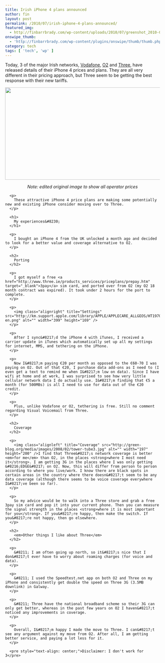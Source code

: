 ```yaml
---
title: Irish iPhone 4 plans announced
author: fin
layout: post
permalink: /2010/07/irish-iphone-4-plans-announced/
featured_img:
  - http://finbarrbrady.com/wp-content/uploads/2010/07/greenshot_2010-07-29_09-05-39.png
onswipe_thumb:
  - 'http://finbarrbrady.com/wp-content/plugins/onswipe/thumb/thumb.php?src=http://finbarrbrady.com/wp-content/uploads/2010/07/greenshot_2010-07-29_09-13-05.png&amp;w=600&amp;h=800&amp;zc=1&amp;q=75&amp;f=0'
category: tech
tags: [ 'tech', 'wp' ]
---
```

Today, 3 of the major Irish networks, [Vodafone][1], [O2][2] and [Three][3], have released details of their iPhone 4 prices and plans.<!--more Get better service, and pay less--> They are all very different in their pricing approach, but Three seem to be getting the best response with their new tariffs.

<p style="text-align: center;">
  <a rel="shadowbox" href="http://finbarrbrady.com/wp-content/uploads/2010/07/greenshot_2010-07-29_09-13-05.png"><img class="size-full wp-image-459 aligncenter" title="Comparison Chart" src="http://finbarrbrady.com/wp-content/uploads/2010/07/greenshot_2010-07-29_09-05-39.png" alt="" width="640" height="301" /></a>
</p>

<p style="text-align: center;">
  <p style="text-align: center;">
    <p style="text-align: center;">
      <p style="text-align: center;">
        <em>Note: edited original image to show all operator prices</em>
      </p>

      <p>
        These attractive iPhone 4 price plans are making some potentially new and existing iPhone consider moving over to Three.
      </p>

      <h1>
        My experiences&#8230;
      </h1>

      <p>
        I bought an iPhone 4 from the UK unlocked a month ago and decided to look for a better value and coverage alternative to O2.
      </p>

      <h2>
        Porting
      </h2>

      <p>
        I got myself a free <a href="http://www.three.ie/products_services/priceplans/prepay.htm" target="_blank">3pay</a> sim card, and ported over from O2 (my O2 18 month contract was expired). It took under 2 hours for the port to complete.
      </p>

      <p>
        <img class="alignright" title="Settings" src="http://km.support.apple.com/library/APPLE/APPLECARE_ALLGEOS/HT1970/HT1970_01-en.png" alt="" width="399" height="169" />
      </p>

      <p>
        After I sync&#8217;d the iPhone 4 with iTunes, I received a carrier update in iTunes which automatically set up all my settings for internet, MMS, and tethering on the iPhone.
      </p>

      <p>
        Now I&#8217;m paying €20 per month as opposed to the €60-70 I was paying on O2. Out of that €20, I purchase data add-ons as I need to (I even get a text to remind me when I&#8217;m low on data). Since I have wifi at home and at work, I was surprised to see how very little cellular network data I do actually use. I&#8217;m finding that €5 a month (for 500MBs) is all I need to use for data out of the €20 credit.
      </p>

      <p>
        Plus, unlike Vodafone or O2, tethering is free. Still no comment regarding Visual Voicemail from Three.
      </p>

      <h2>
        Coverage
      </h2>

      <p>
        <img class="alignleft" title="Coverage" src="http://green-blog.org/media/images/2008/02/tower-tube3.jpg" alt="" width="197" height="200" />I find that Three&#8217;s network coverage is better <em>for me</em> than O2, in the places <strong>where I most need it</strong>. I am getting 3G in the places where I was only getting &#8216;EDGE&#8217; on O2. Now, this will differ from person to person according to where you live/work. I know there are black spots in certain areas in the country where there doesn&#8217;t seem to be any data coverage (although there seems to be voice coverage everywhere I&#8217;ve been so far).
      </p>

      <p>
        So my advice would be to walk into a Three store and grab a free 3pay sim card and pop it into your current phone. Then you can measure the signal strength in the places <strong>where it is most important for you</strong>. If you&#8217;re happy, then make the switch. If you&#8217;re not happy, then go elsewhere.
      </p>

      <h2>
        <em>Other things I like about Three</em>
      </h2>

      <p>
        &#8211; I am often going up north, so it&#8217;s nice that I don&#8217;t ever have to worry about roaming charges (for voice and data).
      </p>

      <p>
        &#8211; I used the Speedtest.net app on both O2 and Three on my iPhone and consistently get double the speed on Three 3G (3.5MB downlink) in Galway.
      </p>

      <p>
        &#8211; Three have the national broadband scheme so their 3G can only get better, whereas in the past few years on O2 I haven&#8217;t noticed any improvements in coverage.
      </p>

      <p>
        Overall, I&#8217;m happy I made the move to Three. I can&#8217;t see any argument against my move from O2. After all, I am getting better service, and paying a lot less for it.
      </p>

      <pre style="text-align: center;">Disclaimer: I don't work for 3</pre>

 [1]: http://www.vodafone.ie/iphone/paymonthly
 [2]: http://www.o2online.ie/shop/phones/iphone/iphone-4/
 [3]: http://three.ie/iphone/index.htm
